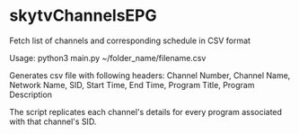 # skytvChannelsEPG
Fetch list of channels and corresponding schedule in CSV format

Usage: python3 main.py ~/folder_name/filename.csv <int number_of_days> <int tv_region>

Generates csv file with following headers:
Channel Number, Channel Name, Network Name, SID, Start Time, End Time, Program Title, Program Description

The script replicates each channel's details for every program associated with that channel's SID.
